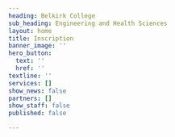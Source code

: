 ```yaml
---
heading: Belkirk College
sub_heading: Engineering and Health Sciences
layout: home
title: Inscription
banner_image: ''
hero_button:
  text: ''
  href: ''
textline: ''
services: []
show_news: false
partners: []
show_staff: false
published: false

---
```

